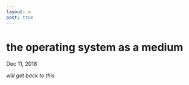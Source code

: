 ```yaml
---
layout: w
post: true
---
```

# the operating system as a medium

Dec 11, 2018

*will get back to this*
